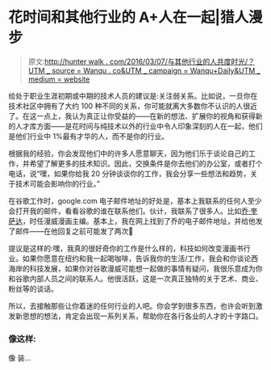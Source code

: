 # 花时间和其他行业的 A+人在一起|猎人漫步

> 原文:[http://hunter walk . com/2016/03/07/与其他行业的人共度时光/？UTM _ source = Wanqu . co&UTM _ campaign = Wanqu+Daily&UTM _ medium = website](http://hunterwalk.com/2016/03/07/spend-time-with-a-people-in-other-industries/?utm_source=wanqu.co&utm_campaign=Wanqu+Daily&utm_medium=website)



给处于职业生涯初期或中期的技术人员的建议是:关注弱关系。比如说，一旦你在技术社区中拥有了大约 100 种不同的关系，你可能就离大多数你不认识的人很近了。在这一点上，我认为真正让你受益的——在新的想法、扩展你的视角和获得新的人才库方面——是花时间与纯技术以外的行业中令人印象深刻的人在一起，他们是他们行业中 1%最有才华的人，而不是你的行业。

根据我的经验，你会发现他们中的许多人愿意聊天，因为他们乐于谈论自己的工作，并希望了解更多的技术知识。因此，交换条件是你去他们的办公室，或者打个电话，说“嘿，如果你给我 20 分钟谈谈你的工作，我会分享一些想法和趋势，关于技术可能会影响你的行业。”

在谷歌工作时，google.com 电子邮件地址的好处是，基本上我联系的任何人至少会打开我的邮件，看看谷歌的谁在联系他们。伙计，我联系了很多人。比如[乔·奎萨达](https://en.wikipedia.org/wiki/Joe_Quesada)，时任漫威漫画主编。基本上，我在网上找到了乔的电子邮件地址，并给他发了邮件——在他回复之前可能发了两次🙂

提议是这样的:嘿，我真的很好奇你的工作是什么样的，科技如何改变漫画书行业。如果你愿意在纽约和我一起喝咖啡，告诉我你的生活/工作，我会和你谈论西海岸的科技发展，如果你对谷歌漫威可能想一起做的事情有疑问，我很乐意成为你和谷歌内部人员之间的联系人。他很活跃，这是一次真正独特的关于艺术、商业、粉丝等的谈话。

所以，去接触那些让你着迷的任何行业的人吧。你会学到很多东西，也许会听到激发新思想的想法，肯定会出现一系列关系，帮助你在各行各业的人才的十字路口。

### 像这样:

像 装...

